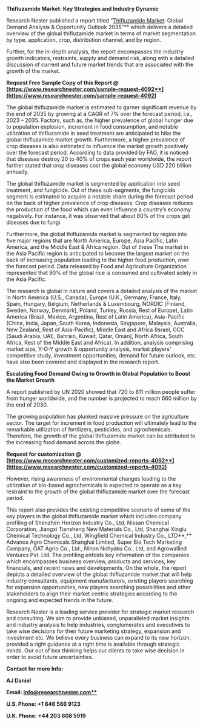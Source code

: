 ﻿**Thifluzamide Market: Key Strategies and Industry Dynamic**

Research Nester published a report titled “[Thifluzamide Market](https://www.researchnester.com/reports/thifluzamide-market/4092): Global Demand Analysis & Opportunity Outlook 2035”** which delivers a detailed overview of the global thifluzamide market in terms of market segmentation by type, application, crop, distribution channel, and by region.

Further, for the in-depth analysis, the report encompasses the industry growth indicators, restraints, supply and demand risk, along with a detailed discussion of current and future market trends that are associated with the growth of the market.

**Request Free Sample Copy of this Report @ [https://www.researchnester.com/sample-request-4092**](https://www.researchnester.com/sample-request-4092)**

The global thifluzamide market is estimated to garner significant revenue by the end of 2035 by growing at a CAGR of 7% over the forecast period, i.e., 2023 – 2035. Factors, such as, the higher prevalence of global hunger due to population explosion, increment in food consumption, and notable utilization of thifluzamide in seed treatment are anticipated to hike the global thifluzamide market growth. Furthermore, a higher prevalence of crop diseases is also estimated to influence the market growth positively over the forecast period. According to data provided by FAO, it is noticed that diseases destroy 20 to 40% of crops each year worldwide, the report further stated that crop diseases cost the global economy USD 220 billion annually. 

The global thifluzamide market is segmented by application into seed treatment, and fungicide. Out of these sub-segments, the fungicide segment is estimated to acquire a notable share during the forecast period on the back of higher prevalence of crop diseases. Crop diseases reduces the production of the food which can even influence a country’s economy negatively. For instance, it was observed that about 80% of the crops get diseases due to fungi.

Furthermore, the global thifluzamide market is segmented by region into five major regions that are North America, Europe, Asia Pacific, Latin America, and the Middle East & Africa region. Out of these The market in the Asia Pacific region is anticipated to become the largest market on the back of increasing population leading to the higher food production, over the forecast period. Data released by Food and Agriculture Organization represented that 90% of the global rice is consumed and cultivated solely in the Asia Pacific.

The research is global in nature and covers a detailed analysis of the market in North America (U.S., Canada), Europe (U.K., Germany, France, Italy, Spain, Hungary, Belgium, Netherlands & Luxembourg, NORDIC [Finland, Sweden, Norway, Denmark], Poland, Turkey, Russia, Rest of Europe), Latin America (Brazil, Mexico, Argentina, Rest of Latin America), Asia-Pacific (China, India, Japan, South Korea, Indonesia, Singapore, Malaysia, Australia, New Zealand, Rest of Asia-Pacific), Middle East and Africa (Israel, GCC [Saudi Arabia, UAE, Bahrain, Kuwait, Qatar, Oman], North Africa, South Africa, Rest of the Middle East and Africa). In addition, analysis comprising market size, Y-O-Y growth & opportunity analysis, market players’ competitive study, investment opportunities, demand for future outlook, etc. have also been covered and displayed in the research report.

**Escalating Food Demand Owing to Growth in Global Population to Boost the Market Growth**

A report published by UN 2020 showed that 720 to 811 million people suffer from hunger worldwide, and the number is projected to reach 660 million by the end of 2030.

The growing population has plunked massive pressure on the agriculture sector. The target for increment in food production will ultimately lead to the remarkable utilization of fertilizers, pesticides, and agrochemicals. Therefore, the growth of the global thifluzamide market can be attributed to the increasing food demand across the globe.

**Request for customization @ [https://www.researchnester.com/customized-reports-4092**](https://www.researchnester.com/customized-reports-4092)**

However, rising awareness of environmental changes leading to the utilization of bio-based agrochemicals is expected to operate as a key restraint to the growth of the global thifluzamide market over the forecast period.

This report also provides the existing competitive scenario of some of the key players in the global thifluzamide market which includes company profiling of Shenzhen Horizon Industry Co., Ltd, Nissan Chemical Corporation, Jiangxi Tiansheng New Materials Co., Ltd, Shanghai Xinglu Chemical Technology Co., Ltd, Wingfield Chemical Industry Co., LTD**,** Advance Agro Chemicals Shanghai Limited, Super Bio Tech Marketing Company, OAT Agrio Co., Ltd., Nihon Nohyaku Co., Ltd, and Agrowallied Ventures Pvt. Ltd. The profiling enfolds key information of the companies which encompasses business overview, products and services, key financials, and recent news and developments. On the whole, the report depicts a detailed overview of the global thifluzamide market that will help industry consultants, equipment manufacturers, existing players searching for expansion opportunities, new players searching possibilities and other stakeholders to align their market centric strategies according to the ongoing and expected trends in the future.      

Research Nester is a leading service provider for strategic market research and consulting. We aim to provide unbiased, unparalleled market insights and industry analysis to help industries, conglomerates and executives to take wise decisions for their future marketing strategy, expansion and investment etc. We believe every business can expand to its new horizon, provided a right guidance at a right time is available through strategic minds. Our out of box thinking helps our clients to take wise decision in order to avoid future uncertainties.

**Contact for more Info:**

**AJ Daniel**

**Email: [info@researchnester.com**](mailto:info@researchnester.com)**

**U.S. Phone: +1 646 586 9123** 

**U.K. Phone: +44 203 608 5919**



